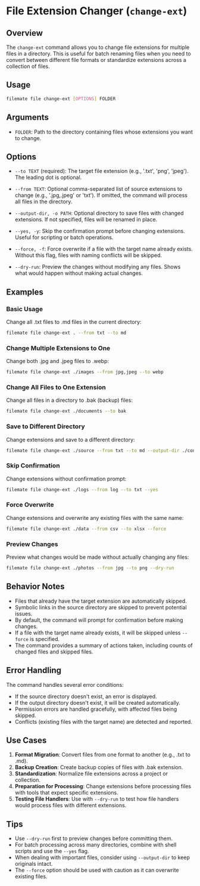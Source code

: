 # File Extension Changer (`change-ext`)

## Overview

The `change-ext` command allows you to change file extensions for multiple files in a directory. This is useful for batch renaming files when you need to convert between different file formats or standardize extensions across a collection of files.

## Usage

```bash
filemate file change-ext [OPTIONS] FOLDER
```

## Arguments

- `FOLDER`: Path to the directory containing files whose extensions you want to change.

## Options

- `--to TEXT` (required): The target file extension (e.g., '.txt', 'png', 'jpeg'). The leading dot is optional.

- `--from TEXT`: Optional comma-separated list of source extensions to change (e.g., '.jpg,.jpeg' or 'txt'). If omitted, the command will process all files in the directory.

- `--output-dir, -o PATH`: Optional directory to save files with changed extensions. If not specified, files will be renamed in place.

- `--yes, -y`: Skip the confirmation prompt before changing extensions. Useful for scripting or batch operations.

- `--force, -f`: Force overwrite if a file with the target name already exists. Without this flag, files with naming conflicts will be skipped.

- `--dry-run`: Preview the changes without modifying any files. Shows what would happen without making actual changes.

## Examples

### Basic Usage

Change all .txt files to .md files in the current directory:

```bash
filemate file change-ext . --from txt --to md
```

### Change Multiple Extensions to One

Change both .jpg and .jpeg files to .webp:

```bash
filemate file change-ext ./images --from jpg,jpeg --to webp
```

### Change All Files to One Extension

Change all files in a directory to .bak (backup) files:

```bash
filemate file change-ext ./documents --to bak
```

### Save to Different Directory

Change extensions and save to a different directory:

```bash
filemate file change-ext ./source --from txt --to md --output-dir ./converted
```

### Skip Confirmation

Change extensions without confirmation prompt:

```bash
filemate file change-ext ./logs --from log --to txt --yes
```

### Force Overwrite

Change extensions and overwrite any existing files with the same name:

```bash
filemate file change-ext ./data --from csv --to xlsx --force
```

### Preview Changes

Preview what changes would be made without actually changing any files:

```bash
filemate file change-ext ./photos --from jpg --to png --dry-run
```

## Behavior Notes

- Files that already have the target extension are automatically skipped.
- Symbolic links in the source directory are skipped to prevent potential issues.
- By default, the command will prompt for confirmation before making changes.
- If a file with the target name already exists, it will be skipped unless `--force` is specified.
- The command provides a summary of actions taken, including counts of changed files and skipped files.

## Error Handling

The command handles several error conditions:

- If the source directory doesn't exist, an error is displayed.
- If the output directory doesn't exist, it will be created automatically.
- Permission errors are handled gracefully, with affected files being skipped.
- Conflicts (existing files with the target name) are detected and reported.

## Use Cases

1. **Format Migration**: Convert files from one format to another (e.g., .txt to .md).
2. **Backup Creation**: Create backup copies of files with .bak extension.
3. **Standardization**: Normalize file extensions across a project or collection.
4. **Preparation for Processing**: Change extensions before processing files with tools that expect specific extensions.
5. **Testing File Handlers**: Use with `--dry-run` to test how file handlers would process files with different extensions.

## Tips

- Use `--dry-run` first to preview changes before committing them.
- For batch processing across many directories, combine with shell scripts and use the `--yes` flag.
- When dealing with important files, consider using `--output-dir` to keep originals intact.
- The `--force` option should be used with caution as it can overwrite existing files.
